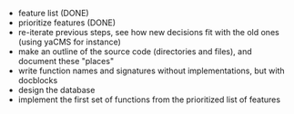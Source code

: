 * feature list (DONE)
* prioritize features (DONE)
* re-iterate previous steps, see how new decisions fit with the old ones (using yaCMS for instance)
* make an outline of the source code (directories and files), and document these "places"
* write function names and signatures without implementations, but with docblocks
* design the database
* implement the first set of functions from the prioritized list of features

